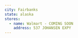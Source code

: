 ```yaml
---
city: Fairbanks
state: alaska
stores:
  - name: Walmart - COMING SOON
    address: 537 JOHANSEN EXPY
---
```


